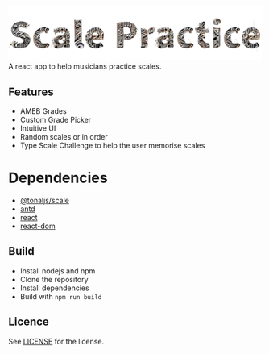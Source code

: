 ![logo](Logo.png)
A react app to help musicians practice scales. 
## Features
- AMEB Grades
- Custom Grade Picker
- Intuitive UI
- Random scales or in order
- Type Scale Challenge to help the user memorise scales
# Dependencies
- [@tonaljs/scale](https://www.npmjs.com/package/@tonaljs/scale)
- [antd](https://www.npmjs.com/package/antd)
- [react](https://www.npmjs.com/package/react)
- [react-dom](https://www.npmjs.com/package/react-dom)

## Build
- Install nodejs and npm
- Clone the repository
- Install dependencies
- Build with `npm run build`

## Licence
See [LICENSE](LICENSE) for the license.
